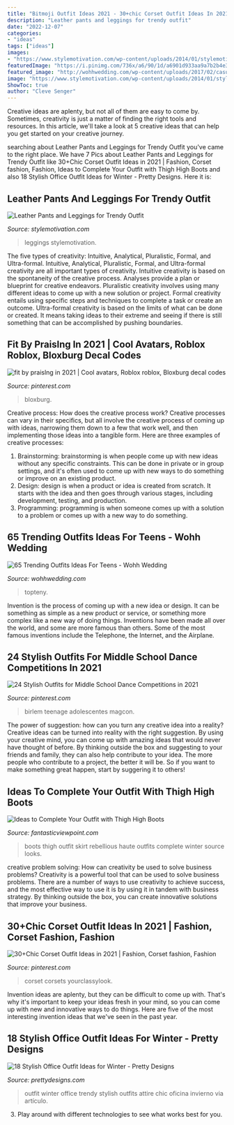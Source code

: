```yaml
---
title: "Bitmoji Outfit Ideas 2021 - 30+chic Corset Outfit Ideas In 2021"
description: "Leather pants and leggings for trendy outfit"
date: "2022-12-07"
categories:
- "ideas"
tags: ["ideas"]
images:
- "https://www.stylemotivation.com/wp-content/uploads/2014/01/stylemotivation-9-620x909.jpg"
featuredImage: "https://i.pinimg.com/736x/a6/90/1d/a6901d933aa9a7b2b4e35e624c464c1f.jpg"
featured_image: "http://wohhwedding.com/wp-content/uploads/2017/02/casual-winter-outfits-girls-22.jpg"
image: "https://www.stylemotivation.com/wp-content/uploads/2014/01/stylemotivation-9-620x909.jpg"
ShowToc: true
author: "Cleve Senger"
---
```



Creative ideas are aplenty, but not all of them are easy to come by. Sometimes, creativity is just a matter of finding the right tools and resources. In this article, we'll take a look at 5 creative ideas that can help you get started on your creative journey.

	

		
searching about Leather Pants and Leggings for Trendy Outfit you've came to the right place. We have 7 Pics about Leather Pants and Leggings for Trendy Outfit like 30+Chic Corset Outfit Ideas in 2021 | Fashion, Corset fashion, Fashion, Ideas to Complete Your Outfit with Thigh High Boots and also 18 Stylish Office Outfit Ideas for Winter - Pretty Designs. Here it is:
		
    
## Leather Pants And Leggings For Trendy Outfit

<img loading=lazy src="https://www.stylemotivation.com/wp-content/uploads/2014/01/stylemotivation-9-620x909.jpg" onerror="this.onerror=null;this.src='https://tse2.mm.bing.net/th?id=OIP.SMiHMQ4NueEoAsvoFLzLlwHaK2&amp;pid=15.1';" alt="Leather Pants and Leggings for Trendy Outfit">

_Source: stylemotivation.com_

>leggings stylemotivation. 

	

The five types of creativity: Intuitive, Analytical, Pluralistic, Formal, and Ultra-formal.
Intuitive, Analytical, Pluralistic, Formal, and Ultra-formal creativity are all important types of creativity. Intuitive creativity is based on the spontaneity of the creative process. Analyses provide a plan or blueprint for creative endeavors. Pluralistic creativity involves using many different ideas to come up with a new solution or project. Formal creativity entails using specific steps and techniques to complete a task or create an outcome. Ultra-formal creativity is based on the limits of what can be done or created. It means taking ideas to their extreme and seeing if there is still something that can be accomplished by pushing boundaries.

    
## Fit By Praislng In 2021 | Cool Avatars, Roblox Roblox, Bloxburg Decal Codes

<img loading=lazy src="https://i.pinimg.com/736x/b4/2e/2e/b42e2e57de370878f428b32028920f9c.jpg" onerror="this.onerror=null;this.src='https://tse3.mm.bing.net/th?id=OIP.MUtlQFFbJ-mcSWyv2d62_QHaNO&amp;pid=15.1';" alt="fit by praislng in 2021 | Cool avatars, Roblox roblox, Bloxburg decal codes">

_Source: pinterest.com_

>bloxburg. 

	

Creative process: How does the creative process work?
Creative processes can vary in their specifics, but all involve the creative process of coming up with ideas, narrowing them down to a few that work well, and then implementing those ideas into a tangible form. Here are three examples of creative processes: 
1. Brainstorming: brainstorming is when people come up with new ideas without any specific constraints. This can be done in private or in group settings, and it's often used to come up with new ways to do something or improve on an existing product. 
2. Design: design is when a product or idea is created from scratch. It starts with the idea and then goes through various stages, including development, testing, and production. 
3. Programming: programming is when someone comes up with a solution to a problem or comes up with a new way to do something.

    
## 65 Trending Outfits Ideas For Teens - Wohh Wedding

<img loading=lazy src="http://wohhwedding.com/wp-content/uploads/2017/02/casual-winter-outfits-girls-22.jpg" onerror="this.onerror=null;this.src='https://tse4.mm.bing.net/th?id=OIP.T8mytwxcbcxqdWsJw_tCjgHaLH&amp;pid=15.1';" alt="65 Trending Outfits Ideas For Teens - Wohh Wedding">

_Source: wohhwedding.com_

>topteny. 

	

Invention is the process of coming up with a new idea or design. It can be something as simple as a new product or service, or something more complex like a new way of doing things. Inventions have been made all over the world, and some are more famous than others. Some of the most famous inventions include the Telephone, the Internet, and the Airplane.

    
## 24 Stylish Outfits For Middle School Dance Competitions In 2021

<img loading=lazy src="https://i.pinimg.com/736x/a6/90/1d/a6901d933aa9a7b2b4e35e624c464c1f.jpg" onerror="this.onerror=null;this.src='https://tse2.mm.bing.net/th?id=OIP.M9xicrytToQ8EFFRR-rgcAHaLH&amp;pid=15.1';" alt="24 Stylish Outfits for Middle School Dance Competitions in 2021">

_Source: pinterest.com_

>birlem teenage adolescentes magcon. 

	

The power of suggestion: how can you turn any creative idea into a reality?
Creative ideas can be turned into reality with the right suggestion. By using your creative mind, you can come up with amazing ideas that would never have thought of before. By thinking outside the box and suggesting to your friends and family, they can also help contribute to your idea. The more people who contribute to a project, the better it will be. So if you want to make something great happen, start by suggering it to others!

    
## Ideas To Complete Your Outfit With Thigh High Boots

<img loading=lazy src="http://www.fantasticviewpoint.com/wp-content/uploads/2013/11/haute-rebellious-boots-haute-rebellious-skirt_400.jpg" onerror="this.onerror=null;this.src='https://tse4.mm.bing.net/th?id=OIP.J9bfUFo3c0PltqYK4CNWQAHaLH&amp;pid=15.1';" alt="Ideas to Complete Your Outfit with Thigh High Boots">

_Source: fantasticviewpoint.com_

>boots thigh outfit skirt rebellious haute outfits complete winter source looks. 

	

creative problem solving: How can creativity be used to solve business problems?
Creativity is a powerful tool that can be used to solve business problems. There are a number of ways to use creativity to achieve success, and the most effective way to use it is by using it in tandem with business strategy. By thinking outside the box, you can create innovative solutions that improve your business.

    
## 30+Chic Corset Outfit Ideas In 2021 | Fashion, Corset Fashion, Fashion

<img loading=lazy src="https://i.pinimg.com/736x/77/b5/48/77b548d3916c9a11feaffd52bfe7c648.jpg" onerror="this.onerror=null;this.src='https://tse2.mm.bing.net/th?id=OIP.fHfWG8wdiHKNzP3e_9ffzgHaLH&amp;pid=15.1';" alt="30+Chic Corset Outfit Ideas in 2021 | Fashion, Corset fashion, Fashion">

_Source: pinterest.com_

>corset corsets yourclassylook. 

	

Invention ideas are aplenty, but they can be difficult to come up with. That's why it's important to keep your ideas fresh in your mind, so you can come up with new and innovative ways to do things. Here are five of the most interesting invention ideas that we've seen in the past year.

    
## 18 Stylish Office Outfit Ideas For Winter - Pretty Designs

<img loading=lazy src="http://www.prettydesigns.com/wp-content/uploads/2014/11/Trendy-Outfit-for-Work.jpg" onerror="this.onerror=null;this.src='https://tse1.mm.bing.net/th?id=OIP.zvcZGUSp7geJ_UaSz2x3UQHaLG&amp;pid=15.1';" alt="18 Stylish Office Outfit Ideas for Winter - Pretty Designs">

_Source: prettydesigns.com_

>outfit winter office trendy stylish outfits attire chic oficina invierno via artículo. 

	

3. Play around with different technologies to see what works best for you. 

